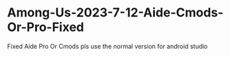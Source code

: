 # Among-Us-2023-7-12-Aide-Cmods-Or-Pro-Fixed
Fixed Aide Pro Or Cmods pls use the normal version for android studio
